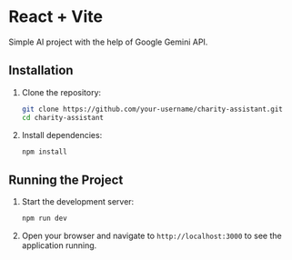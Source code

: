 # React + Vite

Simple AI project with the help of Google Gemini API.

## Installation

1. Clone the repository:

   ```bash
   git clone https://github.com/your-username/charity-assistant.git
   cd charity-assistant
   ```

2. Install dependencies:
   ```bash
   npm install
   ```

## Running the Project

1. Start the development server:

   ```bash
   npm run dev
   ```

2. Open your browser and navigate to `http://localhost:3000` to see the application running.

